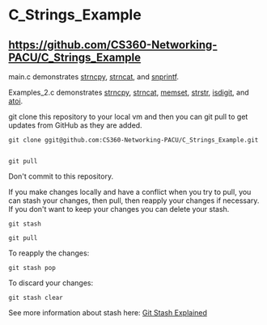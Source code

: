 # C_Strings_Example

## https://github.com/CS360-Networking-PACU/C_Strings_Example


main.c demonstrates [strncpy](https://linux.die.net/man/3/strncpy), [strncat](https://linux.die.net/man/3/strncat), and [snprintf](https://linux.die.net/man/3/snprintf).

Examples_2.c demonstrates [strncpy](https://linux.die.net/man/3/strncpy), [strncat](https://linux.die.net/man/3/strncat), [memset](https://linux.die.net/man/3/memset), [strstr](https://linux.die.net/man/3/strstr), [isdigit](https://linux.die.net/man/3/isdigit), and [atoi](https://linux.die.net/man/3/atoi).


git clone this repository to your local vm and then you can git pull to get updates from GitHub as they are added.

```
git clone ggit@github.com:CS360-Networking-PACU/C_Strings_Example.git


git pull
```

Don't commit to this repository.  

If you make changes locally and have a conflict when you try to pull, you can stash your changes, then pull, then reapply your changes if necessary.  If you don't want to keep your changes you can delete your stash.


```
git stash

git pull
```

To reapply the changes:
```
git stash pop
```

To discard your changes:
```
git stash clear
```

See more information about stash here: [Git Stash Explained](https://www.freecodecamp.org/news/git-stash-explained/)

